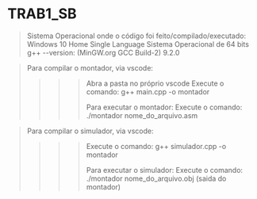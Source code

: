 # TRAB1_SB

> Sistema Operacional onde o código foi feito/compilado/executado: Windows 10 Home Single Language
> Sistema Operacional de 64 bits
> g++ --version: (MinGW.org GCC Build-2) 9.2.0

> Para compilar o montador, via vscode:
>>>> Abra a pasta no próprio vscode
>>>> Execute o comando: g++ main.cpp -o montador
>>>> 
>>>> Para executar o montador:
>>>> Execute o comando: ./montador nome_do_arquivo.asm

> Para compilar o simulador, via vscode:
>>>> Execute o comando: g++ simulador.cpp -o montador
>>>> 
>>>> Para executar o simulador:
>>>> Execute o comando: ./montador nome_do_arquivo.obj (saida do montador)
